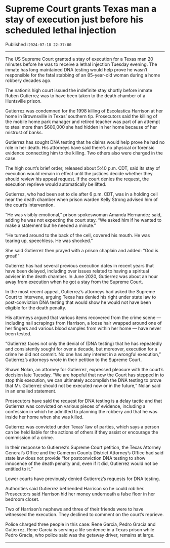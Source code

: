 # Supreme Court grants Texas man a stay of execution just before his scheduled lethal injection

Published :`2024-07-18 22:37:00`

---

The US Supreme Court granted a stay of execution for a Texas man 20 minutes before he was to receive a lethal injection Tuesday evening. The inmate has long maintained DNA testing would help prove he wasn’t responsible for the fatal stabbing of an 85-year-old woman during a home robbery decades ago.

The nation’s high court issued the indefinite stay shortly before inmate Ruben Gutierrez was to have been taken to the death chamber of a Huntsville prison.

Gutierrez was condemned for the 1998 killing of Escolastica Harrison at her home in Brownsville in Texas’ southern tip. Prosecutors said the killing of the mobile home park manager and retired teacher was part of an attempt to steal more than $600,000 she had hidden in her home because of her mistrust of banks.

Gutierrez has sought DNA testing that he claims would help prove he had no role in her death. His attorneys have said there’s no physical or forensic evidence connecting him to the killing. Two others also were charged in the case.

The high court’s brief order, released about 5:40 p.m. CDT, said its stay of execution would remain in effect until the justices decide whether they should review his appeal request. If the court denies the request, the execution reprieve would automatically be lifted.

Gutierrez, who had been set to die after 6 p.m. CDT, was in a holding cell near the death chamber when prison warden Kelly Strong advised him of the court’s intervention.

“He was visibly emotional,” prison spokeswoman Amanda Hernandez said, adding he was not expecting the court stay. “We asked him if he wanted to make a statement but he needed a minute.”

“He turned around to the back of the cell, covered his mouth. He was tearing up, speechless. He was shocked.”

She said Gutierrez then prayed with a prison chaplain and added: “God is great!”

Gutierrez has had several previous execution dates in recent years that have been delayed, including over issues related to having a spiritual adviser in the death chamber. In June 2020, Gutierrez was about an hour away from execution when he got a stay from the Supreme Court.

In the most recent appeal, Gutierrez’s attorneys had asked the Supreme Court to intervene, arguing Texas has denied his right under state law to post-conviction DNA testing that would show he would not have been eligible for the death penalty.

His attorneys argued that various items recovered from the crime scene — including nail scrapings from Harrison, a loose hair wrapped around one of her fingers and various blood samples from within her home — have never been tested.

“Gutierrez faces not only the denial of (DNA testing) that he has repeatedly and consistently sought for over a decade, but moreover, execution for a crime he did not commit. No one has any interest in a wrongful execution,” Gutierrez’s attorneys wrote in their petition to the Supreme Court.

Shawn Nolan, an attorney for Gutierrez, expressed pleasure with the court’s decision late Tuesday. “We are hopeful that now the Court has stepped in to stop this execution, we can ultimately accomplish the DNA testing to prove that Mr. Gutierrez should not be executed now or in the future,” Nolan said in an emailed statement.

Prosecutors have said the request for DNA testing is a delay tactic and that Gutierrez was convicted on various pieces of evidence, including a confession in which he admitted to planning the robbery and that he was inside her home when she was killed.

Gutierrez was convicted under Texas’ law of parties, which says a person can be held liable for the actions of others if they assist or encourage the commission of a crime.

In their response to Gutierrez’s Supreme Court petition, the Texas Attorney General’s Office and the Cameron County District Attorney’s Office had said state law does not provide “for postconviction DNA testing to show innocence of the death penalty and, even if it did, Gutierrez would not be entitled to it.”

Lower courts have previously denied Gutierrez’s requests for DNA testing.

Authorities said Gutierrez befriended Harrison so he could rob her. Prosecutors said Harrison hid her money underneath a false floor in her bedroom closet.

Two of Harrison’s nephews and three of their friends were to have witnessed the execution. They declined to comment on the court’s reprieve.

Police charged three people in this case: Rene Garcia, Pedro Gracia and Gutierrez. Rene Garcia is serving a life sentence in a Texas prison while Pedro Gracia, who police said was the getaway driver, remains at large.

---

